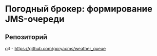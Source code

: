 ﻿Погодный брокер: формирование JMS-очереди
=======================

Репозиторий
-
git - https://github.com/goryacms/weather_queue 